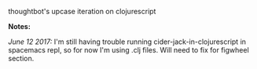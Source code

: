 thoughtbot's upcase iteration on clojurescript


**Notes:** 

*June 12 2017:* I'm still having trouble running cider-jack-in-clojurescript in spacemacs repl, so for now I'm using .clj files. Will need to fix for figwheel section.
